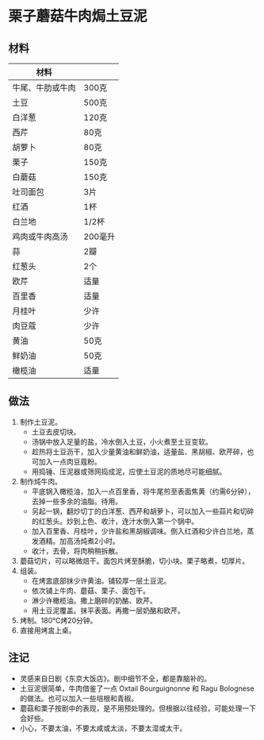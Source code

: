 # 栗子蘑菇牛肉焗土豆泥

## 材料

| 材料 |   |
| --- | --- |
| 牛尾、牛肋或牛肉 | 300克 |
| 土豆 | 500克 |
| 白洋葱 | 120克 |
| 西芹 | 80克 |
| 胡萝卜 | 80克 |
| 栗子 | 150克 |
| 白蘑菇 | 150克 |
| 吐司面包 | 3片 |
| 红酒 | 1杯 |
| 白兰地 | 1/2杯 |
| 鸡肉或牛肉高汤 | 200毫升 |
| 蒜 | 2瓣 |
| 红葱头 | 2个 |
| 欧芹 | 适量 |
| 百里香 | 适量 |
| 月桂叶 | 少许 |
| 肉豆蔻 | 少许 |
| 黄油 | 50克 |
| 鲜奶油 | 50克 |
| 橄榄油 | 适量 |

## 做法

1. 制作土豆泥。
	- 土豆去皮切块。
	- 汤锅中放入足量的盐，冷水倒入土豆，小火煮至土豆变软。
	- 趁热将土豆沥干，加入少量黄油和鲜奶油，适量盐、黑胡椒、欧芹碎，也可加入一点肉豆蔻粉。
	- 用捣锤、压泥器或筛网捣成泥，应使土豆泥的质地尽可能细腻。
2. 制作炖牛肉。
	- 平底锅入橄榄油，加入一点百里香，将牛尾煎至表面焦黄（约需6分钟），去掉一些多余的油脂。待用。
	- 另起一锅，翻炒切丁的白洋葱、西芹和胡萝卜，可以加入一些蒜片和切碎的红葱头。炒到上色、收汁，连汁水倒入第一个锅中。
	- 加入百里香、月桂叶，少许盐和黑胡椒调味。倒入红酒和少许白兰地，蒸发酒精。加高汤炖煮2小时。
	- 收汁，去骨，将肉稍稍拆散。
3. 蘑菇切片，可以略微焙干。面包片烤至酥脆，切小块。栗子略煮，切厚片。
4. 组装。
	- 在烤盅底部抹少许黄油。铺较厚一层土豆泥。
	- 依次铺上牛肉、蘑菇、栗子、面包干。
	- 淋少许橄榄油。撒上磨碎的奶酪、欧芹。
	- 用土豆泥覆盖。抹平表面。再撒一层奶酪和欧芹。
5. 烤制。180°C烤20分钟。
6. 直接用烤盅上桌。

## 注记

- 灵感来自日剧《东京大饭店》。剧中细节不全，都是靠脑补的。
- 土豆泥很简单，牛肉借鉴了一点 Oxtail Bourguignonne 和 Ragu Bolognese 的做法。也可以加入一些培根和青椒。
- 蘑菇和栗子按剧中的表现，是不用预处理的。但根据以往经验，可能处理一下会好些。
- 小心，不要太油，不要太咸或太淡，不要太湿或太干。
